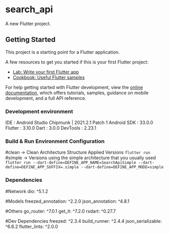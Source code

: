 # search_api

A new Flutter project.

## Getting Started

This project is a starting point for a Flutter application.

A few resources to get you started if this is your first Flutter project:

- [Lab: Write your first Flutter app](https://docs.flutter.dev/get-started/codelab)
- [Cookbook: Useful Flutter samples](https://docs.flutter.dev/cookbook)

For help getting started with Flutter development, view the
[online documentation](https://docs.flutter.dev/), which offers tutorials,
samples, guidance on mobile development, and a full API reference.

### Development environment
IDE         : Android Studio Chipmunk | 2021.2.1 Patch 1
Android SDK : 33.0.0
Flutter     : 3.10.0
Dart        : 3.0.0
DevTools    : 2.23.1

### Build & Run Environment Configuration
#clean -> Clean Architecture Structure Applied Versions
`flutter run`
#simple -> Versions using the simple architecture that you usually used
`flutter run --dart-define=DEFINE_APP_NAME=SearchApiSimple --dart-define=DEFINE_APP_SUFFIX=.simple --dart-define=DEFINE_APP_MODE=simple`

### Dependencies
#Network
dio: ^5.1.2

#Models
freezed_annotation: ^2.2.0
json_annotation: ^4.8.1

#Others
go_router: ^7.0.1
get_it: ^7.2.0
rxdart: ^0.27.7

#Dev Dependencies
freezed: ^2.3.4
build_runner: ^2.4.4
json_serializable: ^6.6.2
flutter_lints: ^2.0.0



